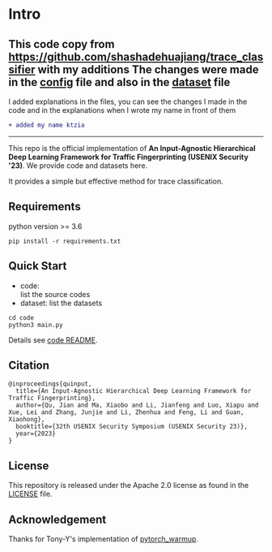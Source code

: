 # Intro

## This code copy from https://github.com/shashadehuajiang/trace_classifier with my additions The changes were made in the [config](config.py) file and also in the [dataset](code/dataset.py) file 

I added explanations in the files, you can see the changes I made in the code and in the explanations when I wrote my name in front of them
```diff
+ added my name ktzia
```

----------
This repo is the official implementation of **An Input-Agnostic Hierarchical Deep Learning Framework for Traffic Fingerprinting (USENIX Security '23)**. We provide code and datasets here.

It provides a simple but effective method for trace classification.


## Requirements
python version >= 3.6

```
pip install -r requirements.txt
```

## Quick Start

* code:      
  list the source codes
* dataset:
  list the datasets

```
cd code
python3 main.py
```

Details see [code README](code/README.md).


## Citation
```
@inproceedings{quinput,
  title={An Input-Agnostic Hierarchical Deep Learning Framework for Traffic Fingerprinting},
  author={Qu, Jian and Ma, Xiaobo and Li, Jianfeng and Luo, Xiapu and Xue, Lei and Zhang, Junjie and Li, Zhenhua and Feng, Li and Guan, Xiaohong},
  booktitle={32th USENIX Security Symposium (USENIX Security 23)},
  year={2023}
}
```

## License
This repository is released under the Apache 2.0 license as found in the [LICENSE](LICENSE) file.


## Acknowledgement
Thanks for Tony-Y's implementation of [pytorch_warmup](https://github.com/Tony-Y/pytorch_warmup).


